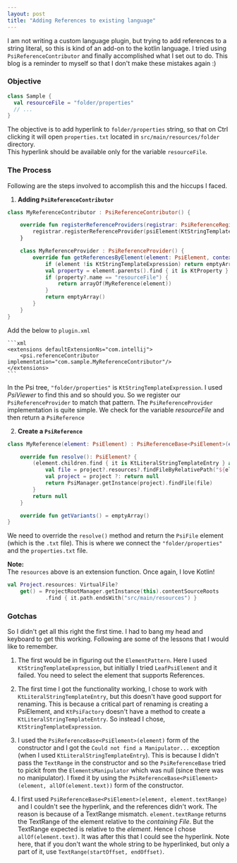 ```yaml
---
layout: post
title: "Adding References to existing language"
---
```


I am not writing a custom language plugin, but trying to add references to a string literal, so this is kind
of an add-on to the kotlin language. I tried using `PsiReferenceContributor` and finally accomplished what I set out to do. 
This blog is a reminder to myself so that I don't make these mistakes again :)

### Objective
```kotlin
class Sample {
  val resourceFile = "folder/properties"
  // ...
}  
```
The objective is to add hyperlink to `folder/properties` string, so that on Ctrl clicking it will open `properties.txt` 
located in `src/main/resources/folder` directory.<br> This hyperlink should be available only for the variable 
`resourceFile`.

### The Process

Following are the steps involved to accomplish this and the hiccups I faced.

1. **Adding `PsiReferenceContributor` <br>**
```kotlin
class MyReferenceContributor : PsiReferenceContributor() {

    override fun registerReferenceProviders(registrar: PsiReferenceRegistrar) {
        registrar.registerReferenceProvider(psiElement(KtStringTemplateExpression::class.java), MyReferenceProvider())
    }

    class MyReferenceProvider : PsiReferenceProvider() {
        override fun getReferencesByElement(element: PsiElement, context: ProcessingContext): Array<PsiReference> {
            if (element !is KtStringTemplateExpression) return emptyArray()
            val property = element.parents().find { it is KtProperty } as? KtProperty
            if (property?.name == "resourceFile") {
                return arrayOf(MyReference(element))
            }
            return emptyArray()
        }
    }
}
```
Add the below to `plugin.xml`

    ```xml
    <extensions defaultExtensionNs="com.intellij">
        <psi.referenceContributor implementation="com.sample.MyReferenceContributor"/>
    </extensions>
    ```
In the Psi tree, `"folder/properties"` is `KtStringTemplateExpression`. I used *PsiViewer* to find this and so should you.
So we register our `PsiReferenceProvider` to match that pattern. The `PsiReferenceProvider` implementation is quite simple.
We check for the variable *resourceFile* and then return a `PsiReference`

    
2. **Create a `PsiReference` <br>**
```kotlin
class MyReference(element: PsiElement) : PsiReferenceBase<PsiElement>(element, allOf(element.text)) {

    override fun resolve(): PsiElement? {
        (element.children.find { it is KtLiteralStringTemplateEntry } as KtLiteralStringTemplateEntry)?.let{
            val file = project?.resources?.findFileByRelativePath("${element.text}.txt") ?: return null
            val project = project ?: return null
            return PsiManager.getInstance(project).findFile(file)
        }
        return null
    }

    override fun getVariants() = emptyArray()
}
```
We need to override the `resolve()` method and return the `PsiFile` element (which is the `.txt` file). This is where
we connect the `"folder/properties"` and the `properties.txt` file.

**Note:<br>**
The `resources` above is an extension function. Once again, I love Kotlin!

```kotlin    
val Project.resources: VirtualFile?
    get() = ProjectRootManager.getInstance(this).contentSourceRoots
            .find { it.path.endsWith("src/main/resources") }
```

### Gotchas
So I didn't get all this right the first time. I had to bang my head and keyboard to get this working. Following are some
of the lessons that I would like to remember.
 
1. The first would be in figuring out the `ElementPattern`. Here I used `KtStringTemplateExpression`, but initially I
tried `LeafPsiElement` and it failed. You need to select the element that supports References.

2. The first time I got the functionality working, I chose to work with `KtLiteralStringTemplateEntry`, but this doesn't have 
good support for renaming. This is because a critical part of renaming is creating a PsiElement, and `KtPsiFactory` doesn't have
a method to create a `KtLiteralStringTemplateEntry`. So instead I chose, `KtStringTemplateExpression`.

3. I used the `PsiReferenceBase<PsiElement>(element)` form of the constructor and I got the `Could not find a Manipulator...`
exception (when I used `KtLiteralStringTemplateEntry`). This is because I didn't pass the `TextRange` in the constructor and 
so the `PsiReferenceBase` tried to pickit from the `ElementsManipulator` which was null (since there was no manipulator). 
I fixed it by using the `PsiReferenceBase<PsiElement>(element, allOf(element.text))` form of the constructor.

4. I first used `PsiReferenceBase<PsiElement>(element, element.textRange)` and I couldn't see the hyperlink, and the references
didn't work. The reason is because of a TextRange mismatch. `element.textRange` returns the TextRange of the element
relative to the *containing File*. But the TextRange expected is relative to the *element*. Hence I chose `allOf(element.text)`.
It was after this that I could see the hyperlink. Note here, that if you don't want the whole string to be hyperlinked, but only
a part of it, use `TextRange(startOffset, endOffset)`. 